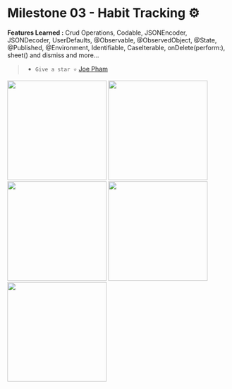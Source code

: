 # Milestone 03 - Habit Tracking ⚙️

**Features Learned :**
Crud Operations, Codable, JSONEncoder, JSONDecoder, UserDefaults, @Observable, @ObservedObject, @State, @Published, @Environment, Identifiable, CaseIterable, onDelete(perform:), sheet() and dismiss and more...
> * `Give a star ⭐️` [Joe Pham](https://github.com/rungxanh1995/100DaysOfSwiftUI/tree/main)

<div>
  <img src="https://github.com/enesozmus/HabitTracking/assets/94680591/5f312b8f-a88a-4963-ba95-fdf8ba16e2a2" width="225">
  <img src="https://github.com/enesozmus/HabitTracking/assets/94680591/dadfb2da-f7a0-43c1-8f66-e11969b6efd5" width="225">
</div>
<div>
  <img src="https://github.com/enesozmus/HabitTracking/assets/94680591/066163cb-1998-4966-b119-6b979badc291" width="225">
  <img src="https://github.com/enesozmus/HabitTracking/assets/94680591/a8fa6910-7c8b-477f-91dd-d72494b50545" width="225">
  <img src="https://github.com/enesozmus/HabitTracking/assets/94680591/b67e630e-b354-480a-bb01-cb219fd38a57" width="225">
</div>
